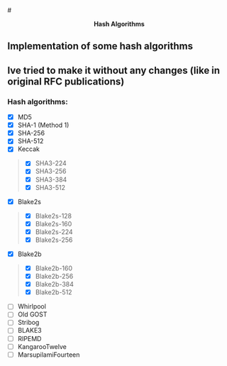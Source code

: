 #**<p align="center">Hash Algorithms</p>**
## Implementation of some hash algorithms 
## Ive tried to make it without any changes (like in original RFC publications)

### Hash algorithms:
- [x] MD5
- [x] SHA-1 (Method 1)
- [x] SHA-256
- [x] SHA-512
- [x] Keccak
> - [x] SHA3-224
> - [x] SHA3-256
> - [x] SHA3-384
> - [x] SHA3-512
- [x] Blake2s
> - [x] Blake2s-128
> - [x] Blake2s-160
> - [x] Blake2s-224
> - [x] Blake2s-256
- [x] Blake2b
> - [x] Blake2b-160
> - [x] Blake2b-256
> - [x] Blake2b-384
> - [x] Blake2b-512
- [ ] Whirlpool
- [ ] Old GOST
- [ ] Stribog
- [ ] BLAKE3
- [ ] RIPEMD
- [ ] KangarooTwelve
- [ ] MarsupilamiFourteen
